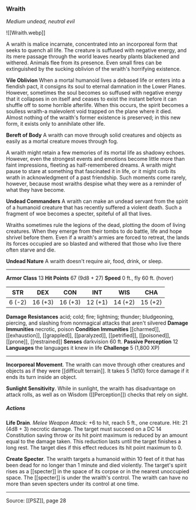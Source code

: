 ### Wraith
_Medium undead, neutral evil_

![[Wraith.webp]]

A wraith is malice incarnate, concentrated into an incorporeal form that seeks to quench all life. The creature is suffused with negative energy, and its mere passage through the world leaves nearby plants blackened and withered. Animals flee from its presence. Even small fires can be extinguished by the sucking oblivion of the wraith's horrifying existence.

**Vile Oblivion** When a mortal humanoid lives a debased life or enters into a fiendish pact, it consigns its soul to eternal damnation in the Lower Planes. However, sometimes the soul becomes so suffused with negative energy that it collapses in on itself and ceases to exist the instant before it can shuffle off to some horrible afterlife. When this occurs, the spirit becomes a soulless wraith-a malevolent void trapped on the plane where it died. Almost nothing of the wraith's former existence is preserved; in this new form, it exists only to annihilate other life.


**Bereft of Body** A wraith can move through solid creatures and objects as easily as a mortal creature moves through fog.

A wraith might retain a few memories of its mortal life as shadowy echoes. However, even the strongest events and emotions become little more than faint impressions, fleeting as half-remembered dreams. A wraith might pause to stare at something that fascinated it in life, or it might curb its wrath in acknowledgment of a past friendship. Such moments come rarely, however, because most wraiths despise what they were as a reminder of what they have become.


**Undead Commanders** A wraith can make an undead servant from the spirit of a humanoid creature that has recently suffered a violent death. Such a fragment of woe becomes a specter, spiteful of all that lives.

Wraiths sometimes rule the legions of the dead, plotting the doom of living creatures. When they emerge from their tombs to do battle, life and hope shrivel before them. Even if a wraith's armies are forced to retreat, the lands its forces occupied are so blasted and withered that those who live there often starve and die.


**Undead Nature** A wraith doesn't require air, food, drink, or sleep.






---

**Armor Class** 13
**Hit Points** 67 (9d8 + 27)
**Speed** 0 ft., fly 60 ft. (hover)

| STR     | DEX     | CON     | INT     | WIS     | CHA     |
|---------|---------|---------|---------|---------|---------|
| 6 (-2) | 16 (+3) | 16 (+3) | 12 (+1) | 14 (+2) | 15 (+2) |

**Damage Resistances** acid; cold; fire; lightning; thunder; bludgeoning, piercing, and slashing from nonmagical attacks that aren't silvered
**Damage Immunities** necrotic, poison
**Condition Immunities** [[charmed]], [[exhaustion]], [[grappled]], [[paralyzed]], [[petrified]], [[poisoned]], [[prone]], [[restrained]]
**Senses** darkvision 60 ft.
**Passive Perception** 12
**Languages** the languages it knew in life
**Challenge** 5 (1,800 XP)

---

**Incorporeal Movement**. The wraith can move through other creatures and objects as if they were [[difficult terrain]]. It takes 5 (1d10) force damage if it ends its turn inside an object.

**Sunlight Sensitivity**. While in sunlight, the wraith has disadvantage on attack rolls, as well as on Wisdom ([[Perception]]) checks that rely on sight.

##### Actions
**Life Drain**. _Melee Weapon Attack:_ +6 to hit, reach 5 ft., one creature. Hit: 21 (4d8 + 3) necrotic damage. The target must succeed on a DC 14 Constitution saving throw or its hit point maximum is reduced by an amount equal to the damage taken. This reduction lasts until the target finishes a long rest. The target dies if this effect reduces its hit point maximum to 0.

**Create Specter**. The wraith targets a humanoid within 10 feet of it that has been dead for no longer than 1 minute and died violently. The target's spirit rises as a [[specter]] in the space of its corpse or in the nearest unoccupied space. The [[specter]] is under the wraith's control. The wraith can have no more than seven specters under its control at one time.


---

Source: [[PSZ]], page 28